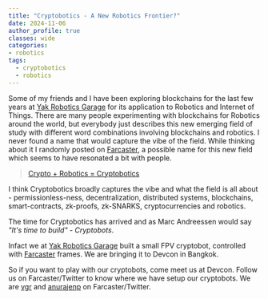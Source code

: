 ```yaml
---
title: "Cryptobotics - A New Robotics Frontier?"
date: 2024-11-06
author_profile: true
classes: wide
categories:
- robotics
tags:
  - cryptobotics
  - robotics
---
```


Some of my friends and I have been exploring blockchains for the last few years at [Yak Robotics Garage][yarg] for its application to Robotics and Internet of Things. There are many people experimenting with blockchains for Robotics around the world, but everybody just describes this new emerging field of study with different word combinations involving blockchains and robotics. I never found a name that would capture the vibe of the field. While thinking about it I randomly posted on [Farcaster][farcaster], a possible name for this new field which seems to have resonated a bit with people. 

> [Crypto + Robotics = Cryptobotics](https://warpcast.com/anurajenp/0xea820529)

I think Cryptobotics broadly captures the vibe and what the field is all about - permissionless-ness, decentralization, distributed systems, blockchains, smart-contracts, zk-proofs, zk-SNARKS, cryptocurrencies and robotics. 

The time for Cryptobotics has arrived and as Marc Andreessen would say _"It's time to build" - Cryptobots_. 

Infact we at [Yak Robotics Garage][yarg] built a small FPV cryptobot, controlled with [Farcaster][farcaster] frames. We are bringing it to Devcon in Bangkok. 

So if you want to play with our cryptobots, come meet us at Devcon. Follow us on Farcaster/Twitter to know where we have setup our cryptobots. We are [vgr][vgr] and [anurajenp][anurajenp] on Farcaster/Twitter. 

[farcaster]: https://www.farcaster.xyz/
[yarg]: https://www.yakcollective.org/projects/yarg.html
[anurajenp]: https://warpcast.com/anurajenp
[vgr]: https://warpcast.com/vgr/